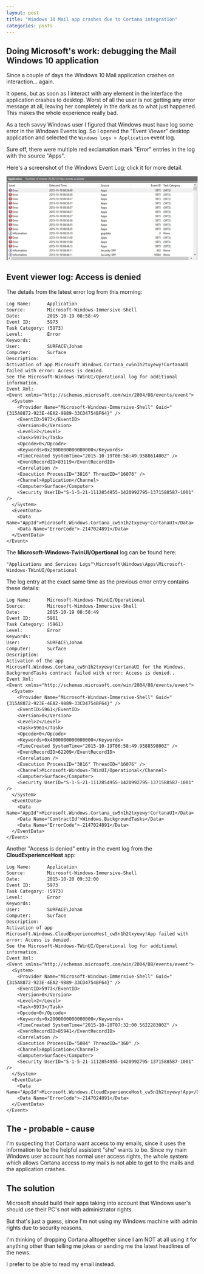 ```yaml
---
layout: post
title: "Windows 10 Mail app crashes due to Cortana integration"
categories: posts
---
```


## Doing Microsoft's work: debugging the Mail Windows 10 application

Since a couple of days the Windows 10 Mail application crashes on interaction... again.

It opens, but as soon as I interact with any element in the interface the application crashes to desktop.
Worst of all the user is not getting any error message at all, leaving her completely in the dark as to what just happened.
This makes the whole experience really bad.

As a tech savvy Windows user I figured that Windows must have log some error in the Windows Events log.
So I opened the "Event Viewer" desktop application and selected the ``Windows Logs > Application`` event log.

Sure off, there were multiple red exclamation mark "Error" entries in the log with the source "Apps".

Here's a screenshot of the Windows Event Log; click it for more detail.

[![Screenshot: Windows 10 Event Log Error entries](/images/20151019-windowseventviewerappserrorslog.jpg)](/images/20151019-windowseventviewerappserrorslog2.png)

## Event viewer log: Access is denied

The details from the latest error log from this morning:

```
Log Name:      Application
Source:        Microsoft-Windows-Immersive-Shell
Date:          2015-10-19 08:58:49
Event ID:      5973
Task Category: (5973)
Level:         Error
Keywords:
User:          SURFACE\Johan
Computer:      Surface
Description:
Activation of app Microsoft.Windows.Cortana_cw5n1h2txyewy!CortanaUI failed with error: Access is denied.
See the Microsoft-Windows-TWinUI/Operational log for additional information.
Event Xml:
<Event xmlns="http://schemas.microsoft.com/win/2004/08/events/event">
  <System>
    <Provider Name="Microsoft-Windows-Immersive-Shell" Guid="{315A8872-923E-4EA2-9889-33CD4754BF64}" />
    <EventID>5973</EventID>
    <Version>0</Version>
    <Level>2</Level>
    <Task>5973</Task>
    <Opcode>0</Opcode>
    <Keywords>0x2000000000000000</Keywords>
    <TimeCreated SystemTime="2015-10-19T06:58:49.958861400Z" />
    <EventRecordID>83119</EventRecordID>
    <Correlation />
    <Execution ProcessID="3816" ThreadID="16076" />
    <Channel>Application</Channel>
    <Computer>Surface</Computer>
    <Security UserID="S-1-5-21-1112854955-1420992795-1371588587-1001" />
  </System>
  <EventData>
    <Data Name="AppId">Microsoft.Windows.Cortana_cw5n1h2txyewy!CortanaUI</Data>
    <Data Name="ErrorCode">-2147024891</Data>
  </EventData>
</Event>
```

The **Microsoft-Windows-TwinUI/Opertional** log can be found here:

    "Applications and Services Logs"\Microsoft\Windows\Apps\Microsoft-Windows-TWinUI/Operational

The log entry at the exact same time as the previous error entry contains these details:

```
Log Name:      Microsoft-Windows-TWinUI/Operational
Source:        Microsoft-Windows-Immersive-Shell
Date:          2015-10-19 08:58:49
Event ID:      5961
Task Category: (5961)
Level:         Error
Keywords:
User:          SURFACE\Johan
Computer:      Surface
Description:
Activation of the app Microsoft.Windows.Cortana_cw5n1h2txyewy!CortanaUI for the Windows.
BackgroundTasks contract failed with error: Access is denied..
Event Xml:
<Event xmlns="http://schemas.microsoft.com/win/2004/08/events/event">
  <System>
    <Provider Name="Microsoft-Windows-Immersive-Shell" Guid="{315A8872-923E-4EA2-9889-33CD4754BF64}" />
    <EventID>5961</EventID>
    <Version>0</Version>
    <Level>2</Level>
    <Task>5961</Task>
    <Opcode>0</Opcode>
    <Keywords>0x4000000000000000</Keywords>
    <TimeCreated SystemTime="2015-10-19T06:58:49.958859800Z" />
    <EventRecordID>62209</EventRecordID>
    <Correlation />
    <Execution ProcessID="3816" ThreadID="16076" />
    <Channel>Microsoft-Windows-TWinUI/Operational</Channel>
    <Computer>Surface</Computer>
    <Security UserID="S-1-5-21-1112854955-1420992795-1371588587-1001" />
  </System>
  <EventData>
    <Data Name="AppId">Microsoft.Windows.Cortana_cw5n1h2txyewy!CortanaUI</Data>
    <Data Name="ContractId">Windows.BackgroundTasks</Data>
    <Data Name="ErrorCode">-2147024891</Data>
  </EventData>
</Event>
```

Another "Access is denied" entry in the event log from the **CloudExperienceHost** app:

```
Log Name:      Application
Source:        Microsoft-Windows-Immersive-Shell
Date:          2015-10-20 09:32:00
Event ID:      5973
Task Category: (5973)
Level:         Error
Keywords:
User:          SURFACE\Johan
Computer:      Surface
Description:
Activation of app Microsoft.Windows.CloudExperienceHost_cw5n1h2txyewy!App failed with error: Access is denied.
See the Microsoft-Windows-TWinUI/Operational log for additional information.
Event Xml:
<Event xmlns="http://schemas.microsoft.com/win/2004/08/events/event">
  <System>
    <Provider Name="Microsoft-Windows-Immersive-Shell" Guid="{315A8872-923E-4EA2-9889-33CD4754BF64}" />
    <EventID>5973</EventID>
    <Version>0</Version>
    <Level>2</Level>
    <Task>5973</Task>
    <Opcode>0</Opcode>
    <Keywords>0x2000000000000000</Keywords>
    <TimeCreated SystemTime="2015-10-20T07:32:00.562228300Z" />
    <EventRecordID>85941</EventRecordID>
    <Correlation />
    <Execution ProcessID="5084" ThreadID="360" />
    <Channel>Application</Channel>
    <Computer>Surface</Computer>
    <Security UserID="S-1-5-21-1112854955-1420992795-1371588587-1001" />
  </System>
  <EventData>
    <Data Name="AppId">Microsoft.Windows.CloudExperienceHost_cw5n1h2txyewy!App</Data>
    <Data Name="ErrorCode">-2147024891</Data>
  </EventData>
</Event>
```

## The - probable - cause

I'm suspecting that Cortana want access to my emails, since it uses the information to be the helpful assistent "she" wants to be.
Since my main Windows user account has normal user access rights, the whole system which allows Cortana access to my mails is not able to get to the mails and the application crashes.

## The solution

Microsoft should build their apps taking into account that Windows user's should use their PC's not with administrator rights.

But that's just a guess, since I'm not using my Windows machine with admin rights due to security reasons.

I'm thinking of dropping Cortana alltogether since I am NOT at all using it for anything other than telling me jokes or sending me the latest headlines of the news.

I prefer to be able to read my email instead.
